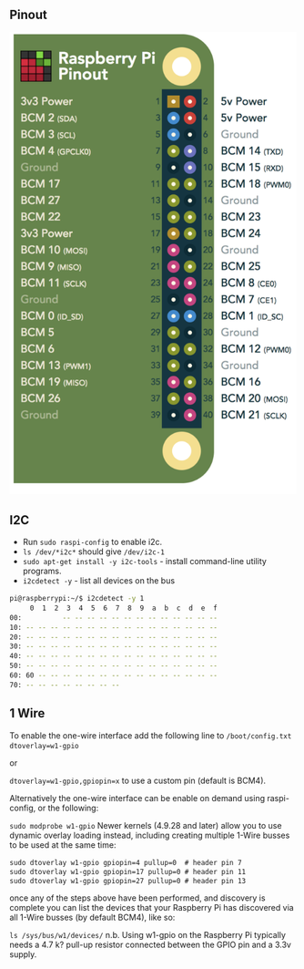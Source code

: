 ## Pinout


[![pinout.xyz](rpi_pinout.png)](https://pinout.xyz/)

## I2C


* Run `sudo raspi-config` to enable i2c.  
* `ls /dev/*i2c*` should give `/dev/i2c-1`
* `sudo apt-get install -y i2c-tools` - install command-line utility programs.  
* `i2cdetect -y` - list all devices on the bus


``` sh
pi@raspberrypi:~/$ i2cdetect -y 1
     0  1  2  3  4  5  6  7  8  9  a  b  c  d  e  f
00:          -- -- -- -- -- -- -- -- -- -- -- -- --
10: -- -- -- -- -- -- -- -- -- -- -- -- -- -- -- --
20: -- -- -- -- -- -- -- -- -- -- -- -- -- -- -- --
30: -- -- -- -- -- -- -- -- -- -- -- -- -- -- -- --
40: -- -- -- -- -- -- -- -- -- -- -- -- -- -- -- --
50: -- -- -- -- -- -- -- -- -- -- -- -- -- -- -- --
60: 60 -- -- -- -- -- -- -- -- -- -- -- -- -- -- --
70: -- -- -- -- -- -- -- --
```

## 1 Wire 
[^1]: Mainly copied from https://pinout.xyz/pinout/1_wire

To enable the one-wire interface add the following line to `/boot/config.txt`  
`dtoverlay=w1-gpio`

or

`dtoverlay=w1-gpio,gpiopin=x` to use a custom pin (default is BCM4).

Alternatively the one-wire interface can be enable on demand using raspi-config, or the following:

`sudo modprobe w1-gpio`
Newer kernels (4.9.28 and later) allow you to use dynamic overlay loading instead, including creating multiple 1-Wire busses to be used at the same time:

```
sudo dtoverlay w1-gpio gpiopin=4 pullup=0  # header pin 7
sudo dtoverlay w1-gpio gpiopin=17 pullup=0 # header pin 11
sudo dtoverlay w1-gpio gpiopin=27 pullup=0 # header pin 13
```
once any of the steps above have been performed, and discovery is complete you can list the devices that your Raspberry Pi has discovered via all 1-Wire busses (by default BCM4), like so:

`ls /sys/bus/w1/devices/`
n.b. Using w1-gpio on the Raspberry Pi typically needs a 4.7 k? pull-up resistor connected between the GPIO pin and a 3.3v supply.

